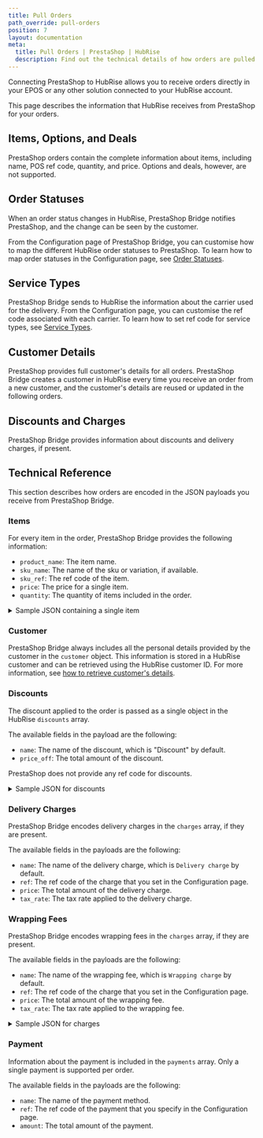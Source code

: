 ```yaml
---
title: Pull Orders
path_override: pull-orders
position: 7
layout: documentation
meta:
  title: Pull Orders | PrestaShop | HubRise
  description: Find out the technical details of how orders are pulled from PrestaShop into HubRise, which fields are passed and which are not.
---
```


Connecting PrestaShop to HubRise allows you to receive orders directly in your EPOS or any other solution connected to your HubRise account.

This page describes the information that HubRise receives from PrestaShop for your orders.

## Items, Options, and Deals

PrestaShop orders contain the complete information about items, including name, POS ref code, quantity, and price. Options and deals, however, are not supported.

## Order Statuses

When an order status changes in HubRise, PrestaShop Bridge notifies PrestaShop, and the change can be seen by the customer.

From the Configuration page of PrestaShop Bridge, you can customise how to map the different HubRise order statuses to PrestaShop. To learn how to map order statuses in the Configuration page, see [Order Statuses](/apps/prestashop/configuration#order-statuses).

## Service Types

PrestaShop Bridge sends to HubRise the information about the carrier used for the delivery. From the Configuration page, you can customise the ref code associated with each carrier. To learn how to set ref code for service types, see [Service Types](/apps/prestashop/configuration#service-types).

## Customer Details

PrestaShop provides full customer's details for all orders. PrestaShop Bridge creates a customer in HubRise every time you receive an order from a new customer, and the customer's details are reused or updated in the following orders.

## Discounts and Charges

PrestaShop Bridge provides information about discounts and delivery charges, if present.

## Technical Reference

This section describes how orders are encoded in the JSON payloads you receive from PrestaShop Bridge.

### Items

For every item in the order, PrestaShop Bridge provides the following information:

- `product_name`: The item name.
- `sku_name`: The name of the sku or variation, if available.
- `sku_ref`: The ref code of the item.
- `price`: The price for a single item.
- `quantity`: The quantity of items included in the order.

<details>

<summary>Sample JSON containing a single item</summary>

```json
"items": [
  {
    "product_name": "Eiernoedels",
    "sku_ref": "1",
    "price": "4.50 EUR",
    "quantity": "1",
  }
]
```

</details>

### Customer

PrestaShop Bridge always includes all the personal details provided by the customer in the `customer` object. This information is stored in a HubRise customer and can be retrieved using the HubRise customer ID. For more information, see [how to retrieve customer's details](/developers/api/customers#retrieve-customer).

### Discounts

The discount applied to the order is passed as a single object in the HubRise `discounts` array.

The available fields in the payload are the following:

- `name`: The name of the discount, which is "Discount" by default.
- `price_off`: The total amount of the discount.

PrestaShop does not provide any ref code for discounts.

<details>

<summary>Sample JSON for discounts</summary>

```json
"discounts": [
  {
    "name": "Discount",
    "price_off": "0.50 EUR"
  }
]
```

</details>

### Delivery Charges

PrestaShop Bridge encodes delivery charges in the `charges` array, if they are present.

The available fields in the payloads are the following:

- `name`: The name of the delivery charge, which is `Delivery charge` by default.
- `ref`: The ref code of the charge that you set in the Configuration page.
- `price`: The total amount of the delivery charge.
- `tax_rate`: The tax rate applied to the delivery charge.

### Wrapping Fees

PrestaShop Bridge encodes wrapping fees in the `charges` array, if they are present.

The available fields in the payloads are the following:

- `name`: The name of the wrapping fee, which is `Wrapping charge` by default.
- `ref`: The ref code of the charge that you set in the Configuration page.
- `price`: The total amount of the wrapping fee.
- `tax_rate`: The tax rate applied to the wrapping fee.

<details>

<summary>Sample JSON for charges</summary>

```json
"charges": [
  {
    "name": "Delivery charge",
    "price": "1.50 EUR",
    "ref": "DELCH",
    "tax_rate": 4
  },
  {
    "name": "Wrapping charge",
    "price": "0.50 EUR",
    "ref": "WRAPCH",
    "tax_rate": 4
  }
]
```

</details>

### Payment

Information about the payment is included in the `payments` array. Only a single payment is supported per order.

The available fields in the payloads are the following:

- `name`: The name of the payment method.
- `ref`: The ref code of the payment that you specify in the Configuration page.
- `amount`: The total amount of the payment.
